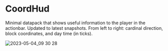 # CoordHud

Minimal datapack that shows useful information to the player in the actionbar. Updated to latest snapshots.
From left to right: cardinal direction, block coordinates, and day time (in ticks).

![2023-05-04_09 30 28](https://user-images.githubusercontent.com/131634556/236348121-acb61f38-f593-4b50-af14-cf36f41e7c11.png)
